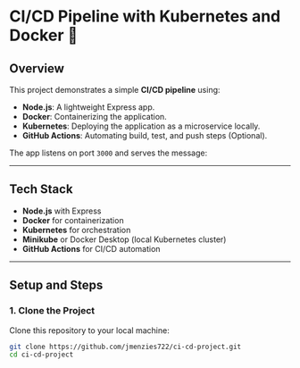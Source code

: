 # CI/CD Pipeline with Kubernetes and Docker 🚀

## Overview
This project demonstrates a simple **CI/CD pipeline** using:
- **Node.js**: A lightweight Express app.
- **Docker**: Containerizing the application.
- **Kubernetes**: Deploying the application as a microservice locally.
- **GitHub Actions**: Automating build, test, and push steps (Optional).
  
The app listens on port `3000` and serves the message:


---

## **Tech Stack**
- **Node.js** with Express
- **Docker** for containerization
- **Kubernetes** for orchestration
- **Minikube** or Docker Desktop (local Kubernetes cluster)
- **GitHub Actions** for CI/CD automation

---

## **Setup and Steps**

### **1. Clone the Project**
Clone this repository to your local machine:
```bash
git clone https://github.com/jmenzies722/ci-cd-project.git
cd ci-cd-project
